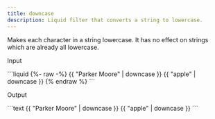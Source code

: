 ```yaml
---
title: downcase
description: Liquid filter that converts a string to lowercase.
---
```


Makes each character in a string lowercase. It has no effect on strings which are already all lowercase.

<p class="code-label">Input</p>
```liquid
{%- raw -%}
{{ "Parker Moore" | downcase }}
{{ "apple" | downcase }}
{% endraw %}
```

<p class="code-label">Output</p>
```text
{{ "Parker Moore" | downcase }}
{{ "apple" | downcase }}
```
